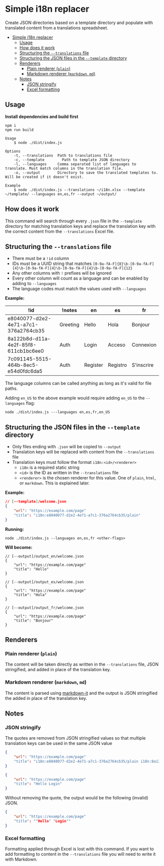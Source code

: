 # Simple i18n replacer

Create JSON directories based on a template directory and populate with translated content from a translations spreadsheet.

- [Simple i18n replacer](#simple-i18n-replacer)
  - [Usage](#usage)
  - [How does it work](#how-does-it-work)
  - [Structuring the `--translations` file](#structuring-the---translations-file)
  - [Structuring the JSON files in the `--template` directory](#structuring-the-json-files-in-the---template-directory)
  - [Renderers](#renderers)
    - [Plain renderer (`plain`)](#plain-renderer-plain)
    - [Markdown renderer (`markdown`, `md`)](#markdown-renderer-markdown-md)
  - [Notes](#notes)
    - [JSON stringify](#json-stringify)
    - [Excel formatting](#excel-formatting)

## Usage

**Install dependencies and build first**

```shell
npm i
npm run build
```

```plain
Usage
    $ node ./dist/index.js

Options
    -t, --translations  Path to translations file
    -c, --template        Path to template JSON directory
    -l, --languages     Comma separated list of languages to translate. Must match columns in the translation file.
    -o, --output        Directory to save the translated templates to. Will be created if it doesn't exist.

Example
    $ node ./dist/index.js --translations ~/i18n.xlsx --template ~/template/ --languages en,es,fr --output ~/output/
```

## How does it work

This command will search through every `.json` file in the `--template` directory for matching translation keys and replace the translation key with the correct content from the `--translations` Excel file.

## Structuring the `--translations` file

- There must be a `!id` column
- IDs must be a UUID string that matches `[0-9a-fA-F]{8}\b-[0-9a-fA-F]{4}\b-[0-9a-fA-F]{4}\b-[0-9a-fA-F]{4}\b-[0-9a-fA-F]{12}`
- Any other columns with `!` prefixes will be ignored
- Every other column will count as a language and can be enabled by adding to `--languages`
- The language codes must match the values used with `--languages`

**Example:**

| !id                                  | !notes   | en       | es       | fr         |
| ------------------------------------ | -------- | -------- | -------- | ---------- |
| e8040077-d2e2-4e71-a7c1-376a2764cb35 | Greeting | Hello    | Hola     | Bonjour    |
| 8a122b8d-d11a-4e2f-85f8-611cb1bc6ee0 | Auth     | Login    | Acceso   | Connexion  |
| 7c091145-5515-464b-8ec5-e54d0fdc6da5 | Auth     | Register | Registro | S'inscrire |

The language columns can be called anything as long as it's valid for file paths.

Adding `en_US` to the above example would require adding `en_US` to the `--languages` flag:

```shell
node ./dist/index.js ---languages en,es,fr,en_US
```

## Structuring the JSON files in the `--template` directory

- Only files ending with `.json` will be copied to `--output`
- Translation keys will be replaced with content from the `--translations` file
- Translation keys must follow the format `i18n:<id>/<renderer>`
  - `i18n` is a required static string
  - `<id>` is the ID as written in the `--translations` file
  - `<renderer>` is the chosen renderer for this value. One of `plain`, `html`, or `markdown`. This is explained later.

**Example:**

```json
// [--template]/welcome.json
{
    "url": "https://example.com/page"
    "title": "i18n:e8040077-d2e2-4e71-a7c1-376a2764cb35/plain"
}
```

**Running:**

```shell
node ./dist/index.js --languages en,es,fr <other-flags>
```

**Will become:**

```jsonc
// [--output]/output_en/welcome.json
{
    "url": "https://example.com/page"
    "title": "Hello"
}
```

```jsonc
// [--output]/output_es/welcome.json
{
    "url": "https://example.com/page"
    "title": "Hola"
}
```

```jsonc
// [--output]/output_fr/welcome.json
{
    "url": "https://example.com/page"
    "title": "Bonjour"
}
```

## Renderers

### Plain renderer (`plain`)

The content will be taken directly as written in the `--translations` file, JSON stringified, and added in place of the translation key.

### Markdown renderer (`markdown`, `md`)

The content is parsed using [markdown-it](https://github.com/markdown-it/markdown-it) and the output is JSON stringified the added in place of the translation key.

## Notes

### JSON stringify

The quotes are removed from JSON stringified values so that multiple translation keys can be used in the same JSON value

```json
{
    "url": "https://example.com/page"
    "title": "i18n:e8040077-d2e2-4e71-a7c1-376a2764cb35/plain i18n:8a122b8d-d11a-4e2f-85f8-611cb1bc6ee0/plain"
}
```

```json
{
    "url": "https://example.com/page"
    "title": "Hello Login"
}
```

Without removing the quote, the output would be the following (invalid) JSON.

```json
{
    "url": "https://example.com/page"
    "title": ""Hello" "Login""
}
```

### Excel formatting

Formatting applied through Excel is lost with this command. If you want to add formatting to content in the `--translations` file you will need to write it with Markdown.